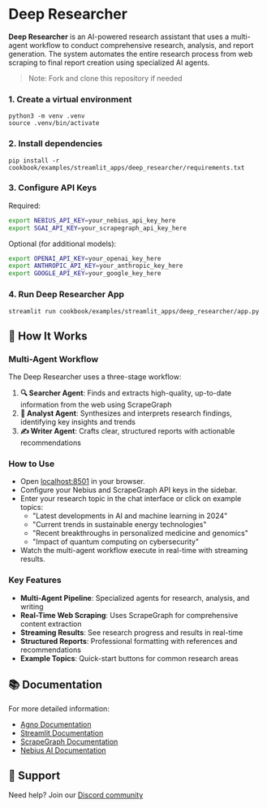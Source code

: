 # Deep Researcher

**Deep Researcher** is an AI-powered research assistant that uses a multi-agent workflow to conduct comprehensive research, analysis, and report generation.
The system automates the entire research process from web scraping to final report creation using specialized AI agents.

> Note: Fork and clone this repository if needed

### 1. Create a virtual environment

```shell
python3 -m venv .venv
source .venv/bin/activate
```

### 2. Install dependencies

```shell
pip install -r cookbook/examples/streamlit_apps/deep_researcher/requirements.txt
```

### 3. Configure API Keys

Required:

```bash
export NEBIUS_API_KEY=your_nebius_api_key_here
export SGAI_API_KEY=your_scrapegraph_api_key_here
```

Optional (for additional models):

```bash
export OPENAI_API_KEY=your_openai_key_here
export ANTHROPIC_API_KEY=your_anthropic_key_here
export GOOGLE_API_KEY=your_google_key_here
```

### 4. Run Deep Researcher App

```shell
streamlit run cookbook/examples/streamlit_apps/deep_researcher/app.py
```

## 🔧 How It Works

### Multi-Agent Workflow

The Deep Researcher uses a three-stage workflow:

1. **🔍 Searcher Agent**: Finds and extracts high-quality, up-to-date information from the web using ScrapeGraph
2. **🔬 Analyst Agent**: Synthesizes and interprets research findings, identifying key insights and trends
3. **✍️ Writer Agent**: Crafts clear, structured reports with actionable recommendations

### How to Use

- Open [localhost:8501](http://localhost:8501) in your browser.
- Configure your Nebius and ScrapeGraph API keys in the sidebar.
- Enter your research topic in the chat interface or click on example topics:
  - "Latest developments in AI and machine learning in 2024"
  - "Current trends in sustainable energy technologies"
  - "Recent breakthroughs in personalized medicine and genomics"
  - "Impact of quantum computing on cybersecurity"
- Watch the multi-agent workflow execute in real-time with streaming results.

### Key Features

- **Multi-Agent Pipeline**: Specialized agents for research, analysis, and writing
- **Real-Time Web Scraping**: Uses ScrapeGraph for comprehensive content extraction
- **Streaming Results**: See research progress and results in real-time
- **Structured Reports**: Professional formatting with references and recommendations
- **Example Topics**: Quick-start buttons for common research areas


## 📚 Documentation

For more detailed information:

- [Agno Documentation](https://docs.agno.com)
- [Streamlit Documentation](https://docs.streamlit.io)
- [ScrapeGraph Documentation](https://scrapegraphai.com)
- [Nebius AI Documentation](https://nebius.ai)

## 🤝 Support

Need help? Join our [Discord community](https://agno.link/discord)
